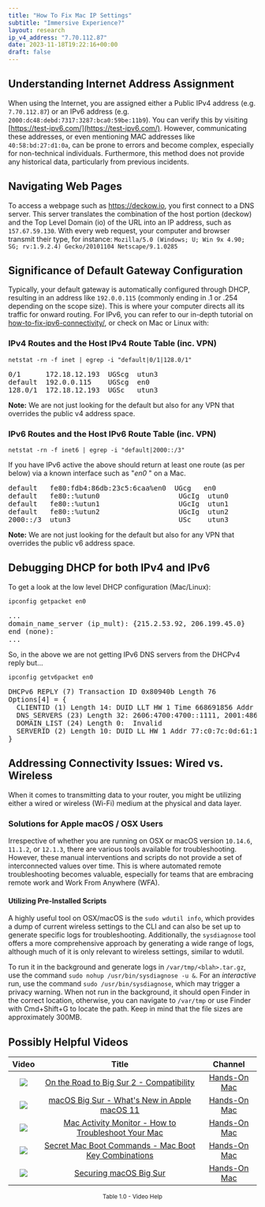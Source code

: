 ```yaml
---
title: "How To Fix Mac IP Settings"
subtitle: "Immersive Experience?"
layout: research
ip_v4_address: "7.70.112.87"
date: 2023-11-18T19:22:16+00:00
draft: false
---
```


## Understanding Internet Address Assignment

When using the Internet, you are assigned either a Public IPv4 address (e.g. ```7.70.112.87```) or an IPv6 address (e.g. ```2000:dc48:debd:7317:3287:bca0:59be:11b9```). You can verify this by visiting [https://test-ipv6.com/](https://test-ipv6.com/). However, communicating these addresses, or even mentioning MAC addresses like ```40:58:bd:27:d1:0a```, can be prone to errors and become complex, especially for non-technical individuals. Furthermore, this method does not provide any historical data, particularly from previous incidents.
## Navigating Web Pages

To access a webpage such as https://deckow.io, you first connect to a DNS server. This server translates the combination of the host portion (deckow) and the Top Level Domain (io) of the URL into an IP address, such as ```157.67.59.130```. With every web request, your computer and browser transmit their type, for instance: 
```Mozilla/5.0 (Windows; U; Win 9x 4.90; SG; rv:1.9.2.4) Gecko/20101104 Netscape/9.1.0285```
## Significance of Default Gateway Configuration

Typically, your default gateway is automatically configured through DHCP, resulting in an address like ```192.0.0.115``` (commonly ending in .1 or .254 depending on the scope size). This is where your computer directs all its traffic for onward routing. For IPv6, you can refer to our in-depth tutorial on [how-to-fix-ipv6-connectivity/](/blog/how-to-fix-ipv6-connectivity/), or check on Mac or Linux with:
<br>
### IPv4 Routes and the Host IPv4 Route Table (inc. VPN)
```netstat -rn -f inet | egrep -i "default|0/1|128.0/1"```

<pre>
0/1      172.18.12.193  UGScg  utun3
default  192.0.0.115    UGScg  en0
128.0/1  172.18.12.193  UGSc   utun3</pre>

**Note:** We are not just looking for the default but also for any VPN that overrides the public v4 address space.

### IPv6 Routes and the Host IPv6 Route Table (inc. VPN)
```netstat -rn -f inet6 | egrep -i "default|2000::/3"```

If you have IPv6 active the above should return at least one route (as per below) via a known interface such as "_en0_ " on a Mac. 

<pre>
default   fe80:fdb4:86db:23c5:6caa%en0  UGcg   en0
default   fe80::%utun0                   UGcIg  utun0
default   fe80::%utun1                   UGcIg  utun1
default   fe80::%utun2                   UGcIg  utun2
2000::/3  utun3                          USc    utun3</pre>

**Note:** We are not just looking for the default but also for any VPN that overrides the public v6 address space.
<br>

## Debugging DHCP for both IPv4 and IPv6

To get a look at the low level DHCP configuration (Mac/Linux): 

```ipconfig getpacket en0```

<pre>
...
domain_name_server (ip_mult): {215.2.53.92, 206.199.45.0}
end (none):
...</pre>

So, in the above we are not getting IPv6 DNS servers from the DHCPv4 reply but...

```ipconfig getv6packet en0```

<pre>
DHCPv6 REPLY (7) Transaction ID 0x80940b Length 76
Options[4] = {
  CLIENTID (1) Length 14: DUID LLT HW 1 Time 668691856 Addr 40:58:bd:27:d1:0a
  DNS_SERVERS (23) Length 32: 2606:4700:4700::1111, 2001:4860:4860::8844
  DOMAIN_LIST (24) Length 0:  Invalid
  SERVERID (2) Length 10: DUID LL HW 1 Addr 77:c0:7c:0d:61:19
}</pre>




## Addressing Connectivity Issues: Wired vs. Wireless

When it comes to transmitting data to your router, you might be utilizing either a wired or wireless (Wi-Fi) medium at the physical and data layer.
### Solutions for Apple macOS / OSX Users
Irrespective of whether you are running on OSX or macOS version ```10.14.6```, ```11.1.2```, or ```12.1.3```, there are various tools available for troubleshooting. However, these manual interventions and scripts do not provide a set of interconnected values over time. This is where automated remote troubleshooting becomes valuable, especially for teams that are embracing remote work and Work From Anywhere (WFA).
#### Utilizing Pre-Installed Scripts
A highly useful tool on OSX/macOS is the ```sudo wdutil info```, which provides a dump of current wireless settings to the CLI and can also be set up to generate specific logs for troubleshooting. Additionally, the ```sysdiagnose``` tool offers a more comprehensive approach by generating a wide range of logs, although much of it is only relevant to wireless settings, similar to wdutil.

To run it in the background and generate logs in ```/var/tmp/<blah>.tar.gz```, use the command ```sudo nohup /usr/bin/sysdiagnose -u &```. For an *interactive* run, use the command ```sudo /usr/bin/sysdiagnose```, which may trigger a privacy warning. When not run in the background, it should open Finder in the correct location, otherwise, you can navigate to ```/var/tmp``` or use Finder with Cmd+Shift+G to locate the path. Keep in mind that the file sizes are approximately 300MB.
## Possibly Helpful Videos

<link href="/plugins/lity/css/lity.min.css" rel="stylesheet">
<script src="/plugins/lity/js/lity.min.js"></script>
<div class="table1-start"></div>

|Video | Title | Channel |
| :---: | :---: | :---: |
|<a href="https://www.youtube.com/watch?v=HEbK-Tignuc" data-lity><img src="https://i.ytimg.com/vi/HEbK-Tignuc/default.jpg" class="img-fluid"></a>|<a href="https://www.youtube.com/watch?v=HEbK-Tignuc" data-lity>On the Road to Big Sur 2 - Compatibility</a>|<a target="_blank" href="https://www.youtube.com/channel/UCg43DP8MdHVcl4rFK_delBg" >Hands-On Mac</a>|
|<a href="https://www.youtube.com/watch?v=JMKi6o9kaZI" data-lity><img src="https://i.ytimg.com/vi/JMKi6o9kaZI/default.jpg" class="img-fluid"></a>|<a href="https://www.youtube.com/watch?v=JMKi6o9kaZI" data-lity>macOS Big Sur - What&#39;s New in Apple macOS 11</a>|<a target="_blank" href="https://www.youtube.com/channel/UCg43DP8MdHVcl4rFK_delBg" >Hands-On Mac</a>|
|<a href="https://www.youtube.com/watch?v=TWzWd_DiaJ0" data-lity><img src="https://i.ytimg.com/vi/TWzWd_DiaJ0/default.jpg" class="img-fluid"></a>|<a href="https://www.youtube.com/watch?v=TWzWd_DiaJ0" data-lity>Mac Activity Monitor - How to Troubleshoot Your Mac</a>|<a target="_blank" href="https://www.youtube.com/channel/UCg43DP8MdHVcl4rFK_delBg" >Hands-On Mac</a>|
|<a href="https://www.youtube.com/watch?v=VwNYWAxHCgM" data-lity><img src="https://i.ytimg.com/vi/VwNYWAxHCgM/default.jpg" class="img-fluid"></a>|<a href="https://www.youtube.com/watch?v=VwNYWAxHCgM" data-lity>Secret Mac Boot Commands - Mac Boot Key Combinations</a>|<a target="_blank" href="https://www.youtube.com/channel/UCg43DP8MdHVcl4rFK_delBg" >Hands-On Mac</a>|
|<a href="https://www.youtube.com/watch?v=7KdhJimuhNw" data-lity><img src="https://i.ytimg.com/vi/7KdhJimuhNw/default.jpg" class="img-fluid"></a>|<a href="https://www.youtube.com/watch?v=7KdhJimuhNw" data-lity>Securing macOS Big Sur</a>|<a target="_blank" href="https://www.youtube.com/channel/UCg43DP8MdHVcl4rFK_delBg" >Hands-On Mac</a>|

<center><small>Table 1.0 - Video Help</small></center>
 <br>
<div class="table1-end"></div>
<script type="text/javascript">
(function() {
    $('div.table1-start').nextUntil('div.table1-end', 'table').addClass('table thead-dark table-striped table-responsive rounded').attr('id', 't1');
    $('#t1').find('thead').addClass('thead-dark');
})();
</script>
